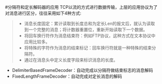 #分隔符和定长解码器的应用
TCP以流的方式进行数据传输，上层的应用协议为了对消息进行区分，往往采用如下4种方式:
> * 消息长度固定：累计读取到长度总和为定长Len的报文后，就认为读取到一个完整的消息；将计数器重置位，重新开始读取下一个数据。
> * 将回车换行符作为消息结束符：例如FTP协议，这种方式在文本协议中应用比较多。
> * 将特殊的字符作为消息的结束标记：回车换行符就是一种特殊的结束分隔符。
> * 通过在消息头中定义长度字段来标识消息的长度。

* DelimiterBasedFrameDecoder：自动完成以分隔符做结束标志的消息解码
* FixedLengthFrameDecoder：自动完成对定长消息的解码